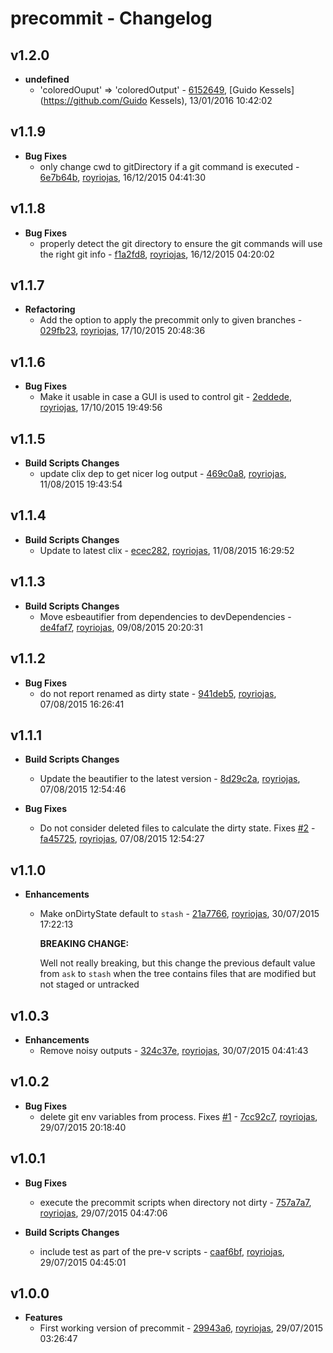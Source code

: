 
# precommit - Changelog
## v1.2.0
- **undefined**
  - 'coloredOuput' => 'coloredOutput' - [6152649]( https://github.com/royriojas/precommit/commit/6152649 ), [Guido Kessels](https://github.com/Guido Kessels), 13/01/2016 10:42:02

    
## v1.1.9
- **Bug Fixes**
  - only change cwd to gitDirectory if a git command is executed - [6e7b64b]( https://github.com/royriojas/precommit/commit/6e7b64b ), [royriojas](https://github.com/royriojas), 16/12/2015 04:41:30

    
## v1.1.8
- **Bug Fixes**
  - properly detect the git directory to ensure the git commands will use the right git info - [f1a2fd8]( https://github.com/royriojas/precommit/commit/f1a2fd8 ), [royriojas](https://github.com/royriojas), 16/12/2015 04:20:02

    
## v1.1.7
- **Refactoring**
  - Add the option to apply the precommit only to given branches - [029fb23]( https://github.com/royriojas/precommit/commit/029fb23 ), [royriojas](https://github.com/royriojas), 17/10/2015 20:48:36

    
## v1.1.6
- **Bug Fixes**
  - Make it usable in case a GUI is used to control git - [2eddede]( https://github.com/royriojas/precommit/commit/2eddede ), [royriojas](https://github.com/royriojas), 17/10/2015 19:49:56

    
## v1.1.5
- **Build Scripts Changes**
  - update clix dep to get nicer log output - [469c0a8]( https://github.com/royriojas/precommit/commit/469c0a8 ), [royriojas](https://github.com/royriojas), 11/08/2015 19:43:54

    
## v1.1.4
- **Build Scripts Changes**
  - Update to latest clix - [ecec282]( https://github.com/royriojas/precommit/commit/ecec282 ), [royriojas](https://github.com/royriojas), 11/08/2015 16:29:52

    
## v1.1.3
- **Build Scripts Changes**
  - Move esbeautifier from dependencies to devDependencies - [de4faf7]( https://github.com/royriojas/precommit/commit/de4faf7 ), [royriojas](https://github.com/royriojas), 09/08/2015 20:20:31

    
## v1.1.2
- **Bug Fixes**
  - do not report renamed as dirty state - [941deb5]( https://github.com/royriojas/precommit/commit/941deb5 ), [royriojas](https://github.com/royriojas), 07/08/2015 16:26:41

    
## v1.1.1
- **Build Scripts Changes**
  - Update the beautifier to the latest version - [8d29c2a]( https://github.com/royriojas/precommit/commit/8d29c2a ), [royriojas](https://github.com/royriojas), 07/08/2015 12:54:46

    
- **Bug Fixes**
  - Do not consider deleted files to calculate the dirty state. Fixes [#2](https://github.com/royriojas/precommit/issues/2) - [fa45725]( https://github.com/royriojas/precommit/commit/fa45725 ), [royriojas](https://github.com/royriojas), 07/08/2015 12:54:27

    
## v1.1.0
- **Enhancements**
  - Make onDirtyState default to `stash` - [21a7766]( https://github.com/royriojas/precommit/commit/21a7766 ), [royriojas](https://github.com/royriojas), 30/07/2015 17:22:13

    **BREAKING CHANGE:**
    
    Well not really breaking, but this change the previous default value from `ask` to `stash` when the
    tree contains files that are modified but not staged or untracked
    
## v1.0.3
- **Enhancements**
  - Remove noisy outputs - [324c37e]( https://github.com/royriojas/precommit/commit/324c37e ), [royriojas](https://github.com/royriojas), 30/07/2015 04:41:43

    
## v1.0.2
- **Bug Fixes**
  - delete git env variables from process. Fixes [#1](https://github.com/royriojas/precommit/issues/1) - [7cc92c7]( https://github.com/royriojas/precommit/commit/7cc92c7 ), [royriojas](https://github.com/royriojas), 29/07/2015 20:18:40

    
## v1.0.1
- **Bug Fixes**
  - execute the precommit scripts when directory not dirty - [757a7a7]( https://github.com/royriojas/precommit/commit/757a7a7 ), [royriojas](https://github.com/royriojas), 29/07/2015 04:47:06

    
- **Build Scripts Changes**
  - include test as part of the pre-v scripts - [caaf6bf]( https://github.com/royriojas/precommit/commit/caaf6bf ), [royriojas](https://github.com/royriojas), 29/07/2015 04:45:01

    
## v1.0.0
- **Features**
  - First working version of precommit - [29943a6]( https://github.com/royriojas/precommit/commit/29943a6 ), [royriojas](https://github.com/royriojas), 29/07/2015 03:26:47

    
